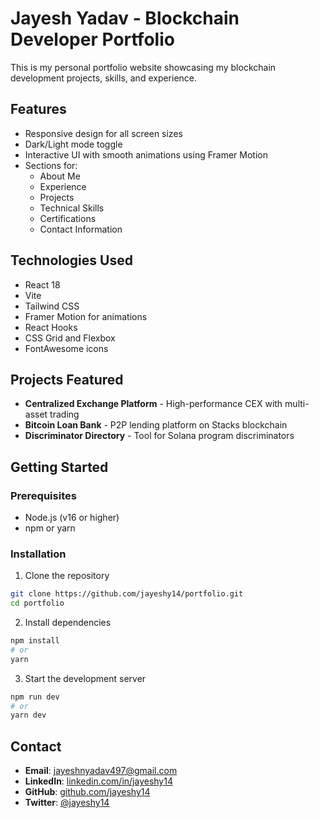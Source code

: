 # Jayesh Yadav - Blockchain Developer Portfolio

This is my personal portfolio website showcasing my blockchain development projects, skills, and experience.

## Features

- Responsive design for all screen sizes
- Dark/Light mode toggle
- Interactive UI with smooth animations using Framer Motion
- Sections for:
  - About Me
  - Experience
  - Projects
  - Technical Skills
  - Certifications
  - Contact Information

## Technologies Used

- React 18
- Vite
- Tailwind CSS
- Framer Motion for animations
- React Hooks
- CSS Grid and Flexbox
- FontAwesome icons

## Projects Featured

- **Centralized Exchange Platform** - High-performance CEX with multi-asset trading
- **Bitcoin Loan Bank** - P2P lending platform on Stacks blockchain
- **Discriminator Directory** - Tool for Solana program discriminators

## Getting Started

### Prerequisites

- Node.js (v16 or higher)
- npm or yarn

### Installation

1. Clone the repository
```bash
git clone https://github.com/jayeshy14/portfolio.git
cd portfolio
```

2. Install dependencies
```bash
npm install
# or
yarn
```

3. Start the development server
```bash
npm run dev
# or
yarn dev
```

## Contact

- **Email**: jayeshnyadav497@gmail.com
- **LinkedIn**: [linkedin.com/in/jayeshy14](https://linkedin.com/in/jayeshy14)
- **GitHub**: [github.com/jayeshy14](https://github.com/jayeshy14)
- **Twitter**: [@jayeshy14](https://twitter.com/jayeshy14)
